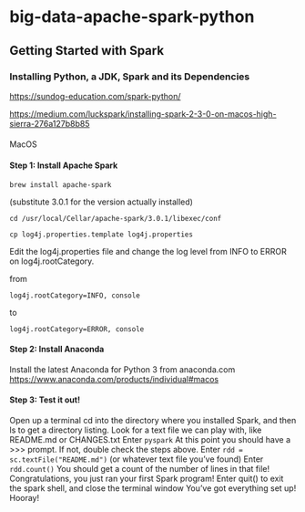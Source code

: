 # big-data-apache-spark-python

## Getting Started with Spark

### Installing Python, a JDK, Spark and its Dependencies

https://sundog-education.com/spark-python/

https://medium.com/luckspark/installing-spark-2-3-0-on-macos-high-sierra-276a127b8b85

#### 

MacOS

#### Step 1: Install Apache Spark

```
brew install apache-spark
```

(substitute 3.0.1 for the version actually installed)
```
cd /usr/local/Cellar/apache-spark/3.0.1/libexec/conf
```

```
cp log4j.properties.template log4j.properties
```

Edit the log4j.properties file and change the log level from INFO to ERROR on log4j.rootCategory.

from 
```
log4j.rootCategory=INFO, console
```
to
```
log4j.rootCategory=ERROR, console
```

#### Step 2: Install Anaconda

Install the latest Anaconda for Python 3 from anaconda.com
https://www.anaconda.com/products/individual#macos

#### Step 3: Test it out!

Open up a terminal
cd into the directory where you installed Spark, and then ls to get a directory listing.
Look for a text file we can play with, like README.md or CHANGES.txt
Enter `pyspark`
At this point you should have a >>> prompt. If not, double check the steps above.
Enter `rdd = sc.textFile("README.md")` (or whatever text file you’ve found) Enter `rdd.count()`
You should get a count of the number of lines in that file! Congratulations, you just ran your first Spark program!
Enter quit() to exit the spark shell, and close the terminal window
You’ve got everything set up! Hooray!



